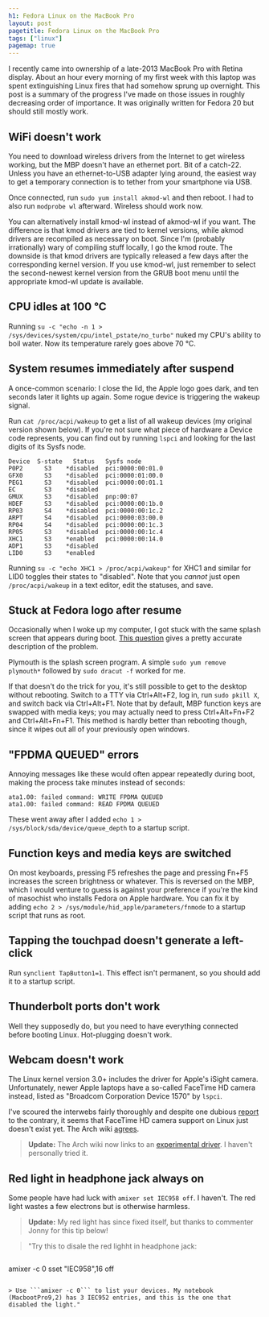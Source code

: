 ```yaml
---
h1: Fedora Linux on the MacBook Pro
layout: post
pagetitle: Fedora Linux on the MacBook Pro
tags: ["linux"]
pagemap: true
---
```

I recently came into ownership of a late-2013 MacBook Pro with Retina display. About an hour every morning of my first week with this laptop was spent extinguishing Linux fires that had somehow sprung up overnight. This post is a summary of the progress I've made on those issues in roughly decreasing order of importance. It was originally written for Fedora 20 but should still mostly work.

## WiFi doesn't work

You need to download wireless drivers from the Internet to get wireless working, but the MBP doesn't have an ethernet port. Bit of a catch-22. Unless you have an ethernet-to-USB adapter lying around, the easiest way to get a temporary connection is to tether from your smartphone via USB.

Once connected, run `sudo yum install akmod-wl` and then reboot. I had to also run `modprobe wl` afterward. Wireless should work now.

You can alternatively install kmod-wl instead of akmod-wl if you want. The difference is that kmod drivers are tied to kernel versions, while akmod drivers are recompiled as necessary on boot. Since I'm (probably irrationally) wary of compiling stuff locally, I go the kmod route. The downside is that kmod drivers are typically released a few days after the corresponding kernel version. If you use kmod-wl, just remember to select the second-newest kernel version from the GRUB boot menu until the appropriate kmod-wl update is available.

## CPU idles at 100 &deg;C

Running `su -c "echo -n 1 > /sys/devices/system/cpu/intel_pstate/no_turbo"` nuked my CPU's ability to boil water. Now its temperature rarely goes above 70 &deg;C.

## System resumes immediately after suspend

A once-common scenario: I close the lid, the Apple logo goes dark, and ten seconds later it lights up again. Some rogue device is triggering the wakeup signal.

Run `cat /proc/acpi/wakeup` to get a list of all wakeup devices (my original version shown below). If you're not sure what piece of hardware a Device code represents, you can find out by running `lspci` and looking for the last digits of its Sysfs node.

```text
Device  S-state   Status   Sysfs node
P0P2      S3    *disabled  pci:0000:00:01.0
GFX0      S3    *disabled  pci:0000:01:00.0
PEG1      S3    *disabled  pci:0000:00:01.1
EC        S3    *disabled
GMUX      S3    *disabled  pnp:00:07
HDEF      S3    *disabled  pci:0000:00:1b.0
RP03      S4    *disabled  pci:0000:00:1c.2
ARPT      S4    *disabled  pci:0000:03:00.0
RP04      S4    *disabled  pci:0000:00:1c.3
RP05      S3    *disabled  pci:0000:00:1c.4
XHC1      S3    *enabled   pci:0000:00:14.0
ADP1      S3    *disabled
LID0      S3    *enabled
```

Running `su -c "echo XHC1 > /proc/acpi/wakeup"` for XHC1 and similar for LID0 toggles their states to "disabled". Note that you *cannot* just open `/proc/acpi/wakeup` in a text editor, edit the statuses, and save.

## Stuck at Fedora logo after resume

Occasionally when I woke up my computer, I got stuck with the same splash screen that appears during boot. [This question](https://ask.fedoraproject.org/en/question/38246/fedora-logo-displayed-after-suspendresume/) gives a pretty accurate description of the problem.

Plymouth is the splash screen program. A simple `sudo yum remove plymouth*` followed by `sudo dracut -f` worked for me.

If that doesn't do the trick for you, it's still possible to get to the desktop without rebooting. Switch to a TTY via Ctrl+Alt+F2, log in, run `sudo pkill X`, and switch back via Ctrl+Alt+F1. Note that by default, MBP function keys are swapped with media keys; you may actually need to press Ctrl+Alt+Fn+F2 and Ctrl+Alt+Fn+F1. This method is hardly better than rebooting though, since it wipes out all of your previously open windows.

## "FPDMA QUEUED" errors

Annoying messages like these would often appear repeatedly during boot, making the process take minutes instead of seconds:

```text
ata1.00: failed command: WRITE FPDMA QUEUED
ata1.00: failed command: READ FPDMA QUEUED
```

These went away after I added `echo 1 > /sys/block/sda/device/queue_depth` to a startup script.

## Function keys and media keys are switched

On most keyboards, pressing F5 refreshes the page and pressing Fn+F5 increases the screen brightness or whatever. This is reversed on the MBP, which I would venture to guess is against your preference if you're the kind of masochist who installs Fedora on Apple hardware. You can fix it by adding `echo 2 > /sys/module/hid_apple/parameters/fnmode` to a startup script that runs as root.

## Tapping the touchpad doesn't generate a left-click

Run `synclient TapButton1=1`. This effect isn't permanent, so you should add it to a startup script.

## Thunderbolt ports don't work

Well they supposedly do, but you need to have everything connected before booting Linux. Hot-plugging doesn't work.

## Webcam doesn't work

The Linux kernel version 3.0+ includes the driver for Apple's iSight camera. Unfortunately, newer Apple laptops have a so-called FaceTime HD camera instead, listed as "Broadcom Corporation Device 1570" by `lspci`.

I've scoured the interwebs fairly thoroughly and despite one dubious [report](https://bbs.archlinux.org/viewtopic.php?pid=1139257#p1139257) to the contrary, it seems that FaceTime HD camera support on Linux just doesn't exist yet. The Arch wiki [agrees](https://wiki.archlinux.org/index.php/MacBookPro11,x#Web_cam).

> **Update:** The Arch wiki now links to an [experimental driver](https://github.com/patjak/bcwc_pcie/). I haven't personally tried it.

## Red light in headphone jack always on

Some people have had luck with `amixer set IEC958 off`. I haven't. The red light wastes a few electrons but is otherwise harmless.

> **Update:** My red light has since fixed itself, but thanks to commenter Jonny for this tip below!

> "Try this to disale the red lighht in headphone jack:

> ```
amixer -c 0 sset "IEC958",16 off
```

> Use ```amixer -c 0``` to list your devices. My notebook (MacbootPro9,2) has 3 IEC952 entries, and this is the one that disabled the light."
